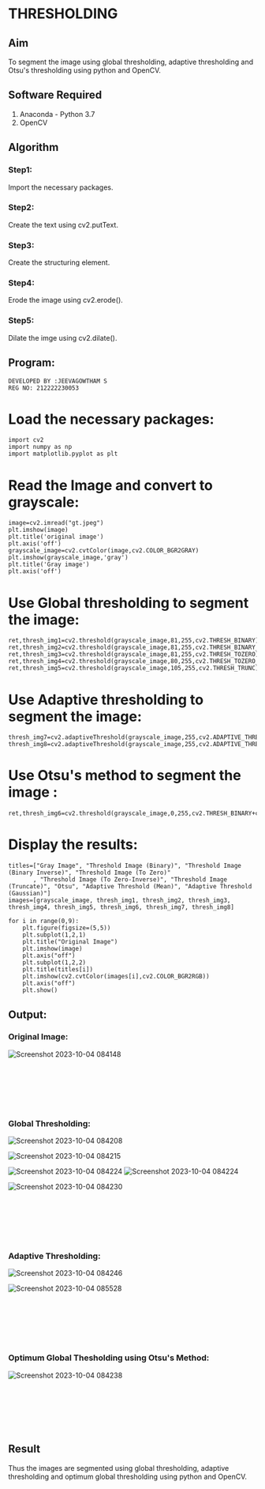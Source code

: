 # THRESHOLDING
## Aim
To segment the image using global thresholding, adaptive thresholding and Otsu's thresholding using python and OpenCV.

## Software Required
1. Anaconda - Python 3.7
2. OpenCV

## Algorithm

### Step1:
Import the necessary packages.
<br>

### Step2:
Create the text using cv2.putText.
<br>

### Step3:
Create the structuring element.
<br>

### Step4:
Erode the image using cv2.erode().
<br>

### Step5:
Dilate the imge using cv2.dilate().
<br>

## Program:
```
DEVELOPED BY :JEEVAGOWTHAM S
REG NO: 212222230053
```


# Load the necessary packages:
```
import cv2
import numpy as np
import matplotlib.pyplot as plt
```




# Read the Image and convert to grayscale:
```
image=cv2.imread("gt.jpeg")
plt.imshow(image)
plt.title('original image')
plt.axis('off')
grayscale_image=cv2.cvtColor(image,cv2.COLOR_BGR2GRAY)
plt.imshow(grayscale_image,'gray')
plt.title('Gray image')
plt.axis('off')
```








# Use Global thresholding to segment the image:
```
ret,thresh_img1=cv2.threshold(grayscale_image,81,255,cv2.THRESH_BINARY)
ret,thresh_img2=cv2.threshold(grayscale_image,81,255,cv2.THRESH_BINARY_INV)
ret,thresh_img3=cv2.threshold(grayscale_image,81,255,cv2.THRESH_TOZERO)
ret,thresh_img4=cv2.threshold(grayscale_image,80,255,cv2.THRESH_TOZERO_INV)
ret,thresh_img5=cv2.threshold(grayscale_image,105,255,cv2.THRESH_TRUNC)
```



# Use Adaptive thresholding to segment the image:
```
thresh_img7=cv2.adaptiveThreshold(grayscale_image,255,cv2.ADAPTIVE_THRESH_MEAN_C,cv2.THRESH_BINARY,11,2)
thresh_img8=cv2.adaptiveThreshold(grayscale_image,255,cv2.ADAPTIVE_THRESH_GAUSSIAN_C,cv2.THRESH_BINARY,11,2)
```



# Use Otsu's method to segment the image :
```
ret,thresh_img6=cv2.threshold(grayscale_image,0,255,cv2.THRESH_BINARY+cv2.THRESH_OTSU)
```



# Display the results:
```
titles=["Gray Image", "Threshold Image (Binary)", "Threshold Image (Binary Inverse)", "Threshold Image (To Zero)"
       , "Threshold Image (To Zero-Inverse)", "Threshold Image (Truncate)", "Otsu", "Adaptive Threshold (Mean)", "Adaptive Threshold (Gaussian)"]
images=[grayscale_image, thresh_img1, thresh_img2, thresh_img3, thresh_img4, thresh_img5, thresh_img6, thresh_img7, thresh_img8]

for i in range(0,9):
    plt.figure(figsize=(5,5))
    plt.subplot(1,2,1)
    plt.title("Original Image")
    plt.imshow(image)
    plt.axis("off")
    plt.subplot(1,2,2)
    plt.title(titles[i])
    plt.imshow(cv2.cvtColor(images[i],cv2.COLOR_BGR2RGB))
    plt.axis("off")
    plt.show()
```






## Output:

### Original Image:
![Screenshot 2023-10-04 084148](https://github.com/JeevaGowtham-S/THRESHOLDING/assets/118042624/6968359f-29f3-4d92-ad25-5211f0159b3c)

<br>
<br>
<br>
<br>
<br>

### Global Thresholding:


![Screenshot 2023-10-04 084208](https://github.com/JeevaGowtham-S/THRESHOLDING/assets/118042624/fd7c1036-bcbf-4277-a77e-3af55c628118)


![Screenshot 2023-10-04 084215](https://github.com/JeevaGowtham-S/THRESHOLDING/assets/118042624/76b1ef45-5315-486a-877a-79d980b0ef24)


![Screenshot 2023-10-04 084224](https://github.com/JeevaGowtham-S/THRESHOLDING/assets/118042624/1a80d5dd-7406-4931-81a6-bbb173b60afa)
![Screenshot 2023-10-04 084224](https://github.com/JeevaGowtham-S/THRESHOLDING/assets/118042624/f3e9d770-5ca9-4864-b45b-48f40e8bb8c1)

![Screenshot 2023-10-04 084230](https://github.com/JeevaGowtham-S/THRESHOLDING/assets/118042624/03681bb0-fa1a-4458-859f-bcc8c7de7d3d)


<br>
<br>
<br>
<br>
<br>

### Adaptive Thresholding:
![Screenshot 2023-10-04 084246](https://github.com/JeevaGowtham-S/THRESHOLDING/assets/118042624/86e629b0-10db-4ea8-b4e2-22b775d0c523)

![Screenshot 2023-10-04 085528](https://github.com/JeevaGowtham-S/THRESHOLDING/assets/118042624/13b4a19b-9fec-4acc-bb9f-76e9b5d54092)

<br>
<br>
<br>
<br>
<br>

### Optimum Global Thesholding using Otsu's Method:
![Screenshot 2023-10-04 084238](https://github.com/JeevaGowtham-S/THRESHOLDING/assets/118042624/01d76ac8-7f41-42e7-9311-dad4e1374c8e)

<br>
<br>
<br>
<br>
<br>


## Result
Thus the images are segmented using global thresholding, adaptive thresholding and optimum global thresholding using python and OpenCV.

